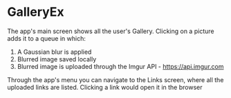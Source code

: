 # GalleryEx

The app's main screen shows all the user's Gallery.
Clicking on a picture adds it to a queue in which: 
1. A Gaussian blur is applied
2. Blurred image saved locally
3. Blurred image is uploaded through the Imgur API - https://api.imgur.com

Through the app's menu you can navigate to the Links screen, where all the uploaded links are listed. Clicking a link would open it in the browser
